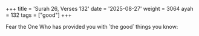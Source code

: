 +++
title = 'Surah 26, Verses 132'
date = '2025-08-27'
weight = 3064
ayah = 132
tags = ["good"]
+++

Fear the One Who has provided you with ˹the good˺ things you know:
